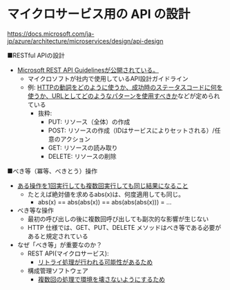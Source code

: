 # マイクロサービス用の API の設計

https://docs.microsoft.com/ja-jp/azure/architecture/microservices/design/api-design

■RESTful APIの設計

- [Microsoft REST API Guidelinesが公開されている。](https://github.com/Microsoft/api-guidelines)
  - マイクロソフトが社内で使用しているAPI設計ガイドライン
  - 例: [HTTPの動詞をどのように使うか、成功時のステータスコードに何を使うか、URLとしてどのようなパターンを使用すべきか](https://github.com/microsoft/api-guidelines/blob/vNext/azure/Guidelines.md)などが定められている
    - 抜粋:
      - PUT: リソース（全体）の作成
      - POST: リソースの作成（IDはサービスによりセットされる）/任意のアクション
      - GET: リソースの読み取り
      - DELETE: リソースの削除

■べき等（冪等、べきとう）操作

- [ある操作を1回実行しても複数回実行しても同じ結果になること](https://ja.wikipedia.org/wiki/%E5%86%AA%E7%AD%89)
  - たとえば絶対値を求めるabs(x)は、何度適用しても同じ。
    - abs(x) == abs(abs(x)) == abs(abs(abs(x))) = ...
- べき等な操作
  - 最初の呼び出しの後に複数回呼び出しても副次的な影響が生じない
  - HTTP 仕様では、GET、PUT、DELETE メソッドはべき等である必要があると規定されている
- なぜ「べき等」が重要なのか？
  - REST API(マイクロサービス): 
    - [リトライ処理が行われる可能性があるため](https://aws.amazon.com/jp/builders-flash/202104/serverless-idempotency/)
  - 構成管理ソフトウェア
    - [複数回の処理で環境を壊さないようにするため](https://www.intellilink.co.jp/article/column/devops02.html)

